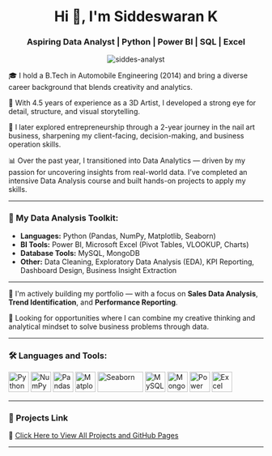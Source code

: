 <h1 align="center">Hi 👋, I'm Siddeswaran K</h1>
<h3 align="center">Aspiring Data Analyst | Python | Power BI | SQL | Excel</h3>

<p align="center">
  <img src="https://komarev.com/ghpvc/?username=siddes-analyst&label=Profile%20views&color=0e75b6&style=flat" alt="siddes-analyst" />
</p>

🎓 I hold a B.Tech in Automobile Engineering (2014) and bring a diverse career background that blends creativity and analytics.

🎨 With 4.5 years of experience as a 3D Artist, I developed a strong eye for detail, structure, and visual storytelling.

💅 I later explored entrepreneurship through a 2-year journey in the nail art business, sharpening my client-facing, decision-making, and business operation skills.

📊 Over the past year, I transitioned into Data Analytics — driven by my passion for uncovering insights from real-world data. I’ve completed an intensive Data Analysis course and built hands-on projects to apply my skills.

---

### 🔧 My Data Analysis Toolkit:

- **Languages:** Python (Pandas, NumPy, Matplotlib, Seaborn)
- **BI Tools:** Power BI, Microsoft Excel (Pivot Tables, VLOOKUP, Charts)
- **Database Tools:** MySQL, MongoDB
- **Other:** Data Cleaning, Exploratory Data Analysis (EDA), KPI Reporting, Dashboard Design, Business Insight Extraction

---

💼 I'm actively building my portfolio — with a focus on **Sales Data Analysis**, **Trend Identification**, and **Performance Reporting**.

📍 Looking for opportunities where I can combine my creative thinking and analytical mindset to solve business problems through data.

---

### 🛠️ Languages and Tools:

<p align="left">
  <!-- Python -->
  <img src="https://cdn.jsdelivr.net/gh/devicons/devicon/icons/python/python-original.svg" alt="Python" width="40" height="40"/>

  <!-- NumPy -->
  <img src="https://cdn.jsdelivr.net/gh/devicons/devicon/icons/numpy/numpy-original.svg" alt="NumPy" width="40" height="40"/>

  <!-- Pandas (white background version) -->
  <img src="https://cdn.jsdelivr.net/gh/devicons/devicon/icons/pandas/pandas-original.svg" alt="Pandas" width="40" height="40"/>

  <!-- Matplotlib (light version) -->
  <img src="https://www.vectorlogo.zone/logos/matplotlib/matplotlib-icon.svg" alt="Matplotlib" width="40" height="40"/>

  <!-- Seaborn (custom light version workaround) -->
  <img src="https://seaborn.pydata.org/_static/logo-wide-lightbg.svg" alt="Seaborn" width="90" height="40"/>

  <!-- MySQL -->
  <img src="https://cdn.jsdelivr.net/gh/devicons/devicon/icons/mysql/mysql-original.svg" alt="MySQL" width="40" height="40"/>

  <!-- MongoDB -->
  <img src="https://cdn.jsdelivr.net/gh/devicons/devicon/icons/mongodb/mongodb-original.svg" alt="MongoDB" width="40" height="40"/>

  <!-- Power BI (brighter icon) -->
  <img src="https://img.icons8.com/color/48/power-bi.png" alt="Power BI" width="40" height="40"/>

  <!-- Excel -->
  <img src="https://img.icons8.com/color/48/microsoft-excel-2019--v1.png" alt="Excel" width="40" height="40"/>
</p>

---

### 📘 Projects Link

🔗 [Click Here to View All Projects and GitHub Pages](https://github.com/Siddes-Analyst/All_GitHub_Project_And_GitHub_Pages_Link_In_One) 

---
